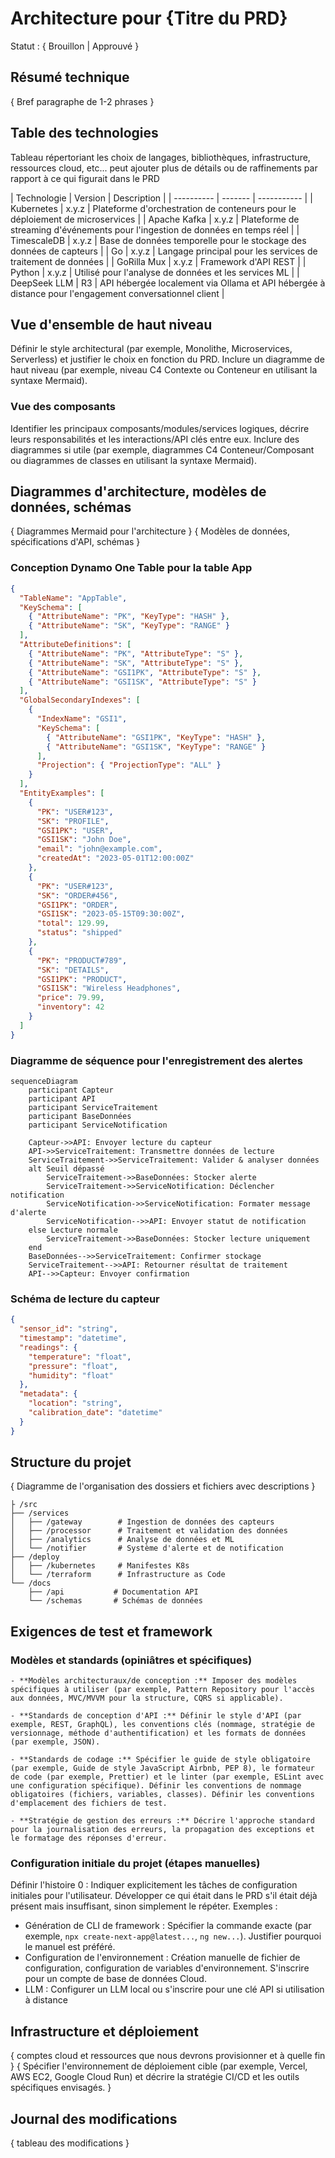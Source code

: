 # Architecture pour {Titre du PRD}

Statut : { Brouillon | Approuvé }

## Résumé technique

{ Bref paragraphe de 1-2 phrases }

## Table des technologies

Tableau répertoriant les choix de langages, bibliothèques, infrastructure, ressources cloud, etc... peut ajouter plus de détails ou de raffinements par rapport à ce qui figurait dans le PRD

<exemple>
  | Technologie | Version | Description |
  | ---------- | ------- | ----------- |
  | Kubernetes | x.y.z | Plateforme d'orchestration de conteneurs pour le déploiement de microservices |
  | Apache Kafka | x.y.z | Plateforme de streaming d'événements pour l'ingestion de données en temps réel |
  | TimescaleDB | x.y.z | Base de données temporelle pour le stockage des données de capteurs |
  | Go | x.y.z | Langage principal pour les services de traitement de données |
  | GoRilla Mux | x.y.z | Framework d'API REST |
  | Python | x.y.z | Utilisé pour l'analyse de données et les services ML |
  | DeepSeek LLM | R3 | API hébergée localement via Ollama et API hébergée à distance pour l'engagement conversationnel client |
</exemple>

## **Vue d'ensemble de haut niveau**

Définir le style architectural (par exemple, Monolithe, Microservices, Serverless) et justifier le choix en fonction du PRD. Inclure un diagramme de haut niveau (par exemple, niveau C4 Contexte ou Conteneur en utilisant la syntaxe Mermaid).

### **Vue des composants**

Identifier les principaux composants/modules/services logiques, décrire leurs responsabilités et les interactions/API clés entre eux. Inclure des diagrammes si utile (par exemple, diagrammes C4 Conteneur/Composant ou diagrammes de classes en utilisant la syntaxe Mermaid).

## Diagrammes d'architecture, modèles de données, schémas

{ Diagrammes Mermaid pour l'architecture }
{ Modèles de données, spécifications d'API, schémas }

<exemple>

### Conception Dynamo One Table pour la table App

```json
{
  "TableName": "AppTable",
  "KeySchema": [
    { "AttributeName": "PK", "KeyType": "HASH" },
    { "AttributeName": "SK", "KeyType": "RANGE" }
  ],
  "AttributeDefinitions": [
    { "AttributeName": "PK", "AttributeType": "S" },
    { "AttributeName": "SK", "AttributeType": "S" },
    { "AttributeName": "GSI1PK", "AttributeType": "S" },
    { "AttributeName": "GSI1SK", "AttributeType": "S" }
  ],
  "GlobalSecondaryIndexes": [
    {
      "IndexName": "GSI1",
      "KeySchema": [
        { "AttributeName": "GSI1PK", "KeyType": "HASH" },
        { "AttributeName": "GSI1SK", "KeyType": "RANGE" }
      ],
      "Projection": { "ProjectionType": "ALL" }
    }
  ],
  "EntityExamples": [
    {
      "PK": "USER#123",
      "SK": "PROFILE",
      "GSI1PK": "USER",
      "GSI1SK": "John Doe",
      "email": "john@example.com",
      "createdAt": "2023-05-01T12:00:00Z"
    },
    {
      "PK": "USER#123",
      "SK": "ORDER#456",
      "GSI1PK": "ORDER",
      "GSI1SK": "2023-05-15T09:30:00Z",
      "total": 129.99,
      "status": "shipped"
    },
    {
      "PK": "PRODUCT#789",
      "SK": "DETAILS",
      "GSI1PK": "PRODUCT",
      "GSI1SK": "Wireless Headphones",
      "price": 79.99,
      "inventory": 42
    }
  ]
}
```

### Diagramme de séquence pour l'enregistrement des alertes

```mermaid
sequenceDiagram
    participant Capteur
    participant API
    participant ServiceTraitement
    participant BaseDonnées
    participant ServiceNotification

    Capteur->>API: Envoyer lecture du capteur
    API->>ServiceTraitement: Transmettre données de lecture
    ServiceTraitement->>ServiceTraitement: Valider & analyser données
    alt Seuil dépassé
        ServiceTraitement->>BaseDonnées: Stocker alerte
        ServiceTraitement->>ServiceNotification: Déclencher notification
        ServiceNotification->>ServiceNotification: Formater message d'alerte
        ServiceNotification-->>API: Envoyer statut de notification
    else Lecture normale
        ServiceTraitement->>BaseDonnées: Stocker lecture uniquement
    end
    BaseDonnées-->>ServiceTraitement: Confirmer stockage
    ServiceTraitement-->>API: Retourner résultat de traitement
    API-->>Capteur: Envoyer confirmation
```

### Schéma de lecture du capteur

```json
{
  "sensor_id": "string",
  "timestamp": "datetime",
  "readings": {
    "temperature": "float",
    "pressure": "float",
    "humidity": "float"
  },
  "metadata": {
    "location": "string",
    "calibration_date": "datetime"
  }
}
```

</exemple>

## Structure du projet

{ Diagramme de l'organisation des dossiers et fichiers avec descriptions }

```
├ /src
├── /services
│   ├── /gateway        # Ingestion de données des capteurs
│   ├── /processor      # Traitement et validation des données
│   ├── /analytics      # Analyse de données et ML
│   └── /notifier       # Système d'alerte et de notification
├── /deploy
│   ├── /kubernetes     # Manifestes K8s
│   └── /terraform      # Infrastructure as Code
└── /docs
    ├── /api           # Documentation API
    └── /schemas       # Schémas de données
```

## Exigences de test et framework

### Modèles et standards (opiniâtres et spécifiques)

    - **Modèles architecturaux/de conception :** Imposer des modèles spécifiques à utiliser (par exemple, Pattern Repository pour l'accès aux données, MVC/MVVM pour la structure, CQRS si applicable).

    - **Standards de conception d'API :** Définir le style d'API (par exemple, REST, GraphQL), les conventions clés (nommage, stratégie de versionnage, méthode d'authentification) et les formats de données (par exemple, JSON).

    - **Standards de codage :** Spécifier le guide de style obligatoire (par exemple, Guide de style JavaScript Airbnb, PEP 8), le formateur de code (par exemple, Prettier) et le linter (par exemple, ESLint avec une configuration spécifique). Définir les conventions de nommage obligatoires (fichiers, variables, classes). Définir les conventions d'emplacement des fichiers de test.

    - **Stratégie de gestion des erreurs :** Décrire l'approche standard pour la journalisation des erreurs, la propagation des exceptions et le formatage des réponses d'erreur.

### Configuration initiale du projet (étapes manuelles)

Définir l'histoire 0 : Indiquer explicitement les tâches de configuration initiales pour l'utilisateur. Développer ce qui était dans le PRD s'il était déjà présent mais insuffisant, sinon simplement le répéter. Exemples :

- Génération de CLI de framework : Spécifier la commande exacte (par exemple, `npx create-next-app@latest...`, `ng new...`). Justifier pourquoi le manuel est préféré.
- Configuration de l'environnement : Création manuelle de fichier de configuration, configuration de variables d'environnement. S'inscrire pour un compte de base de données Cloud.
- LLM : Configurer un LLM local ou s'inscrire pour une clé API si utilisation à distance

## Infrastructure et déploiement

{ comptes cloud et ressources que nous devrons provisionner et à quelle fin }
{ Spécifier l'environnement de déploiement cible (par exemple, Vercel, AWS EC2, Google Cloud Run) et décrire la stratégie CI/CD et les outils spécifiques envisagés. }

## Journal des modifications

{ tableau des modifications }
